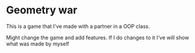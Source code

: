 # Geometry war

This is a game that I've made with a partner in a OOP class. 

Might change the game and add features. If I do changes to it I've will show what was made by myself

